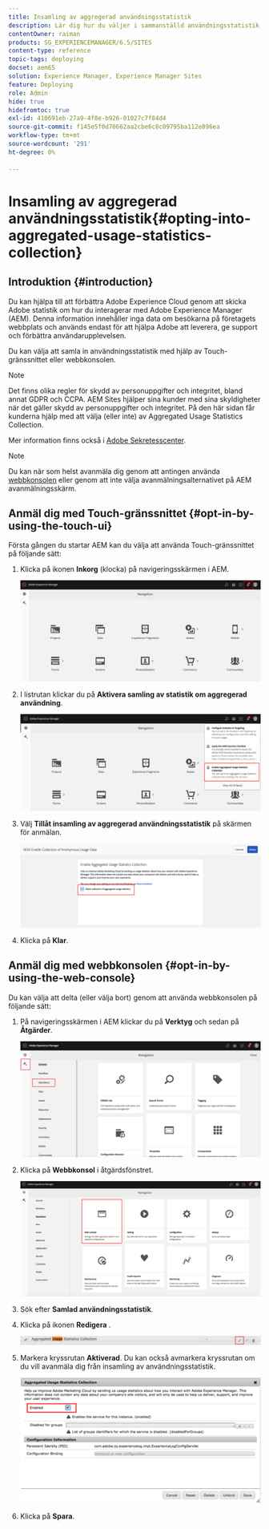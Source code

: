 ```yaml
---
title: Insamling av aggregerad användningsstatistik
description: Lär dig hur du väljer i sammanställd användningsstatistik.
contentOwner: raiman
products: SG_EXPERIENCEMANAGER/6.5/SITES
content-type: reference
topic-tags: deploying
docset: aem65
solution: Experience Manager, Experience Manager Sites
feature: Deploying
role: Admin
hide: true
hidefromtoc: true
exl-id: 410691eb-27a9-4f8e-b926-01027c7f84d4
source-git-commit: f145e5f0d70662aa2cbe6c8c09795ba112e896ea
workflow-type: tm+mt
source-wordcount: '291'
ht-degree: 0%

---
```


# Insamling av aggregerad användningsstatistik{#opting-into-aggregated-usage-statistics-collection}

## Introduktion {#introduction}

Du kan hjälpa till att förbättra Adobe Experience Cloud genom att skicka Adobe statistik om hur du interagerar med Adobe Experience Manager (AEM). Denna information innehåller inga data om besökarna på företagets webbplats och används endast för att hjälpa Adobe att leverera, ge support och förbättra användarupplevelsen.

Du kan välja att samla in användningsstatistik med hjälp av Touch-gränssnittet eller webbkonsolen.

>[!NOTE]
>
>Det finns olika regler för skydd av personuppgifter och integritet, bland annat GDPR och CCPA. AEM Sites hjälper sina kunder med sina skyldigheter när det gäller skydd av personuppgifter och integritet. På den här sidan får kunderna hjälp med att välja (eller inte) av Aggregated Usage Statistics Collection.
>
>Mer information finns också i [Adobe Sekretesscenter](https://www.adobe.com/privacy.html).

>[!NOTE]
>
>Du kan när som helst avanmäla dig genom att antingen använda [webbkonsolen](/help/sites-deploying/opt-in-aggregated-usage-statistics.md#opt-in-by-using-the-web-console) eller genom att inte välja avanmälningsalternativet på AEM avanmälningsskärm.

## Anmäl dig med Touch-gränssnittet {#opt-in-by-using-the-touch-ui}

Första gången du startar AEM kan du välja att använda Touch-gränssnittet på följande sätt:

1. Klicka på ikonen **Inkorg** (klocka) på navigeringsskärmen i AEM.

   ![usage_StatisticsNavigationScreen](assets/usage_statisticsnavigationscreen.png)

1. I listrutan klickar du på **Aktivera samling av statistik om aggregerad användning**.

   ![usage_StatisticsNavigationScreen2](assets/usage_statisticsnavigationscreen2.png)

1. Välj **Tillåt insamling av aggregerad användningsstatistik** på skärmen för anmälan.

   ![usage_staticScreen](assets/usage_statisticsopt-inscreen.png)

1. Klicka på **Klar**.

## Anmäl dig med webbkonsolen {#opt-in-by-using-the-web-console}

Du kan välja att delta (eller välja bort) genom att använda webbkonsolen på följande sätt:

1. På navigeringsskärmen i AEM klickar du på **Verktyg** och sedan på **Åtgärder**.

   ![usage_StatisticsDashboard](assets/usage_statisticsopsdashboard.png)

1. Klicka på **Webbkonsol** i åtgärdsfönstret.

   ![usage_StatisticsSoundconsole](assets/usage_statisticswebconsole.png)

1. Sök efter **Samlad användningsstatistik**.
1. Klicka på ikonen **Redigera** .

   ![usage_StatisticsCollectionEdit](assets/usage_statisticscollectionedit.png)

1. Markera kryssrutan **Aktiverad**. Du kan också avmarkera kryssrutan om du vill avanmäla dig från insamling av användningsstatistik.

   ![usage_staticSelect](assets/usage_statisticsselect.png)

1. Klicka på **Spara**.
